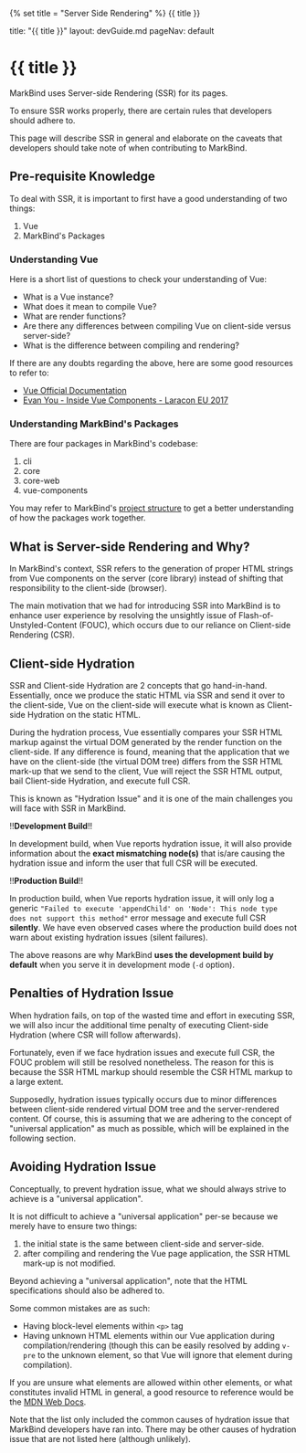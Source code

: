 {% set title = "Server Side Rendering" %}
<span id="title" class="d-none">{{ title }}</span>

<frontmatter>
  title: "{{ title }}"
  layout: devGuide.md
  pageNav: default
</frontmatter>

# {{ title }}

<div class="lead">

MarkBind uses Server-side Rendering (SSR) for its pages. 

To ensure SSR works properly, there are certain rules that developers should adhere to. 

This page will describe SSR in general and elaborate on the caveats that developers should take note of when contributing to MarkBind. 
</div>

## Pre-requisite Knowledge

To deal with SSR, it is important to first have a good understanding of two things:
1. Vue
2. MarkBind's Packages

### Understanding Vue

Here is a short list of questions to check your understanding of Vue:
- What is a Vue instance?
- What does it mean to compile Vue?
- What are render functions?
- Are there any differences between compiling Vue on client-side versus server-side?
- What is the difference between compiling and rendering?

<box type="info" header="##### Useful Resources to understand Vue better" seamless>

If there are any doubts regarding the above, here are some good resources to refer to:

- [Vue Official Documentation](https://vuejs.org/v2/guide)
- [Evan You - Inside Vue Components - Laracon EU 2017](https://www.youtube.com/watch?v=wZN_FtZRYC8&ab_channel=LaraconEU)
</box>

### Understanding MarkBind's Packages

There are four packages in MarkBind's codebase:
1. cli
2. core
3. core-web
4. vue-components

You may refer to MarkBind's [project structure](projectStructure.md) to get a better understanding of how the packages work together.

## What is Server-side Rendering and Why?

In MarkBind's context, SSR refers to the generation of proper HTML strings from Vue components on the server (core library) instead of shifting that responsibility to the client-side (browser). 

The main motivation that we had for introducing SSR into MarkBind is to enhance user experience by resolving the unsightly issue of Flash-of-Unstyled-Content (FOUC), which occurs due to our reliance on Client-side Rendering (CSR). 

## Client-side Hydration

SSR and Client-side Hydration are 2 concepts that go hand-in-hand. Essentially, once we produce the static HTML via SSR and send it over to the client-side, Vue on the client-side will execute what is known as Client-side Hydration on the static HTML.

During the hydration process, Vue essentially compares your SSR HTML markup against the virtual DOM generated by the render function on the client-side. If any difference is found, meaning that the application that we have on the client-side (the virtual DOM tree) differs from the SSR HTML mark-up that we send to the client, Vue will reject the SSR HTML output, bail Client-side Hydration, and execute full CSR.

This is known as "Hydration Issue" and it is one of the main challenges you will face with SSR in MarkBind. 

<box type="warning" header="##### Development vs. Production Build" seamless>

!!**Development Build**!!

In development build, when Vue reports hydration issue, it will also provide information about the **exact mismatching node(s)** that is/are causing the hydration issue and inform the user that full CSR will be executed.  

!!**Production Build**!!

In production build, when Vue reports hydration issue, it will only log a generic `"Failed to execute 'appendChild' on 'Node': This node type does not support this method"` error message and execute full CSR **silently**. We have even observed cases where the production build does not warn about existing hydration issues (silent failures).

The above reasons are why MarkBind **uses the development build by default** when you serve it in development mode (`-d` option).
</box>

## Penalties of Hydration Issue

When hydration fails, on top of the wasted time and effort in executing SSR, we will also incur the additional time penalty of executing Client-side Hydration (where CSR will follow afterwards).

Fortunately, even if we face hydration issues and execute full CSR, the FOUC problem will still be resolved nonetheless. The reason for this is because the SSR HTML markup should resemble the CSR HTML markup to a large extent.

Supposedly, hydration issues typically occurs due to minor differences between client-side rendered virtual DOM tree and the server-rendered content. Of course, this is assuming that we are adhering to the concept of "universal application" as much as possible, which will be explained in the following section.

## Avoiding Hydration Issue 

Conceptually, to prevent hydration issue, what we should always strive to achieve is a "universal application". 

It is not difficult to achieve a "universal application" per-se because we merely have to ensure two things:
1) the initial state is the same between client-side and server-side.
2) after compiling and rendering the Vue page application, the SSR HTML mark-up is not modified.

Beyond achieving a "universal application", note that the HTML specifications should also be adhered to. 

Some common mistakes are as such: 
- Having block-level elements within `<p>` tag
- Having unknown HTML elements within our Vue application during compilation/rendering (though this can be easily resolved by adding `v-pre` to the unknown element, so that Vue will ignore that element during compilation). 

<box type="success" seamless>

If you are unsure what elements are allowed within other elements, or what constitutes invalid HTML in general, a good resource to reference would be the [MDN Web Docs](https://developer.mozilla.org/en-US/docs/Web/HTML/Element/span).
</box>

Note that the list only included the common causes of hydration issue that MarkBind developers have ran into. There may be other causes of hydration issue that are not listed here (although unlikely).
